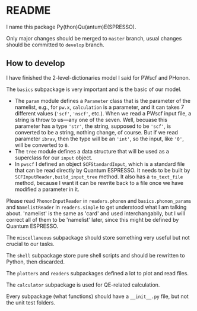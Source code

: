 # README

I name this package Py(thon)Qu(antum)E(SPRESSO).

Only major changes should be merged to `master` branch, usual changes should be committed to `develop` branch.

## How to develop

I have finished the 2-level-dictionaries model I said for PWscf and PHonon.

The `basics` subpackage is very important and is the basic of our model.

- The `param` module defines a `Parameter` class that is the parameter of the namelist, e.g., for `pw.x`, `calculation` is a parameter, and it can takes 7 different values (`'scf'`, `'nscf'`, etc.). When we read a PWscf input file, a string is throw to us—any one of the seven. Well, becuase this parameter has a type `'str'`, the string, supposed to be `'scf'`, is converted to be a string, nothing change, of course. But if we read parameter `ibrav`, then the type will be an `'int'`, so the input, like `'0'`, will be converted to `0`.
- The `tree` module defines a data structure that will be used as a superclass for our `input` object.
- In `pwscf` I defined an object `SCFStandardInput`, which is a standard file that can be read directly by Quantum ESPRESSO. It needs to be built by `SCFInputReader,build_input_tree` method. It also has a `to_text_file` method, because I want it can be rewrite back to a file once we have modified a parameter in it.

Please read `PhononInputReader` in `readers.phonon` and `basics.phonon_params` and `NamelistReader` in `readers.simple` to get understood what I am talking about. 'namelist' is the same as 'card' and used interchangablly, but I will correct all of them to be 'namelist' later, since this might be defined by Quantum ESPRESSO.

The `miscellaneous` subpackage should store something very useful but not crucial to our tasks.

The `shell` subpackage store pure shell scripts and should be rewritten to Python, then discarded. 

The `plotters` and `readers` subpackages defined a lot to plot and read files.

The `calculator` subpackage is used for QE-related calculation.

Every subpackage (what functions) should have a `__init__.py` file, but not the unit test folders.